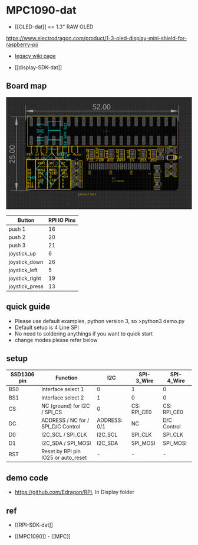 
# MPC1090-dat

- [[OLED-dat]] == 1.3" RAW OLED 

https://www.electrodragon.com/product/1-3-oled-display-mini-shield-for-raspberry-pi/

- [legacy wiki page](https://www.electrodragon.com/w/Category:OLED#RPI_OLED)

- [[display-SDK-dat]]

## Board map 

![](2025-02-06-17-34-04.png)

| Button         | RPI IO Pins |
| -------------- | ----------- |
| push 1         | 16          |
| push 2         | 20          |
| push 3         | 21          |
| joystick_up    | 6           |
| joystick_down  | 26          |
| joystick_left  | 5           |
| joystick_right | 19          |
| joystick_press | 13          |

## quick guide 

* Please use default examples, python version 3, so >python3 demo.py
* Default setup is 4 Line SPI
* No need to soldering anythings if you want to quick start
* change modes please refer below

## setup 

| SSD1306 pin | Function                            | I2C          | SPI-3_Wire  | SPI-4_Wire  |
| ----------- | ----------------------------------- | ------------ | ----------- | ----------- |
| BS0         | Interface select 1                  | 0            | 1           | 0           |
| BS1         | Interface select 2                  | 1            | 0           | 0           |
| CS          | NC (ground) for I2C / SPI_CS        | 0            | CS: RPI_CE0 | CS: RPI_CE0 |
| DC          | ADDRESS / NC for / SPI_D/C Control  | ADDRESS: 0/1 | NC          | D/C Control |
| D0          | I2C_SCL / SPI_CLK                   | I2C_SCL      | SPI_CLK     | SPI_CLK     |
| D1          | I2C_SDA / SPI_MOSI                  | I2C_SDA      | SPI_MOSI    | SPI_MOSI    |
| RST         | Reset by RPI pin IO25 or auto_reset | -            | -           | -           |



## demo code 

- https://github.com/Edragon/RPI, In Display folder

## ref 

- [[RPI-SDK-dat]]

- [[MPC1090]] - [[MPC]]